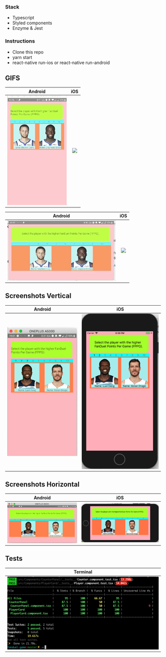 ### Stack
- Typescript
- Styled components
- Enzyme & Jest 

### Instructions

- Clone this repo
- yarn start
- react-native run-ios or react-native run-android
## GIFS

| Android | iOS |
| :---: | :---: |
| ![](gifs/androidVertical.gif) | ![](gifs/iosVertical.gif) |


| Android | iOS |
| :---: | :---: |
| ![](gifs/androidHorizontal.gif) | ![](gifs/iosHorizontal.gif) |

## Screenshots Vertical

| Android | iOS |
| :---: | :---: |
| ![](screenshots/screenshotAndroidVertical.png) | ![](screenshots/screenshotiOSVertical.png)  |

## Screenshots Horizontal

| Android | iOS |
| :---: | :---: |
| ![](screenshots/screenshotAndroidHorizontal.png) | ![](screenshots/screenshotiOSHorizontal.png)  |

## Tests

| Terminal 
| :---:
| ![](screenshots/testsTerminal.png) |
